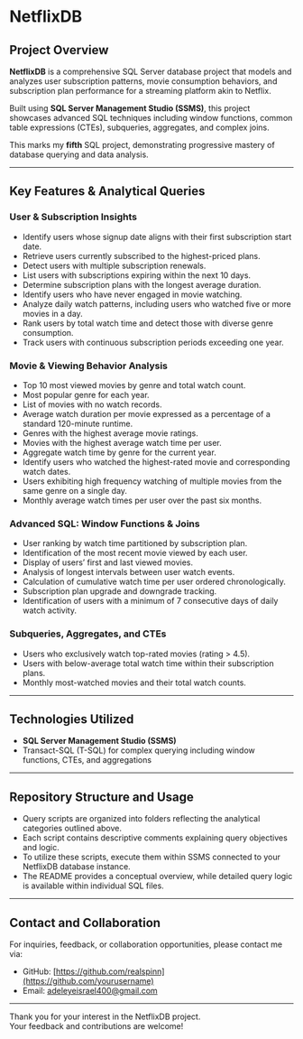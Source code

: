  # NetflixDB

## Project Overview

**NetflixDB** is a comprehensive SQL Server database project that models and analyzes user subscription patterns, movie consumption behaviors, and subscription plan performance for a streaming platform akin to Netflix. 

Built using **SQL Server Management Studio (SSMS)**, this project showcases advanced SQL techniques including window functions, common table expressions (CTEs), subqueries, aggregates, and complex joins.

This marks my **fifth** SQL project, demonstrating progressive mastery of database querying and data analysis.

---

## Key Features & Analytical Queries

### User & Subscription Insights
- Identify users whose signup date aligns with their first subscription start date.
- Retrieve users currently subscribed to the highest-priced plans.
- Detect users with multiple subscription renewals.
- List users with subscriptions expiring within the next 10 days.
- Determine subscription plans with the longest average duration.
- Identify users who have never engaged in movie watching.
- Analyze daily watch patterns, including users who watched five or more movies in a day.
- Rank users by total watch time and detect those with diverse genre consumption.
- Track users with continuous subscription periods exceeding one year.

### Movie & Viewing Behavior Analysis
- Top 10 most viewed movies by genre and total watch count.
- Most popular genre for each year.
- List of movies with no watch records.
- Average watch duration per movie expressed as a percentage of a standard 120-minute runtime.
- Genres with the highest average movie ratings.
- Movies with the highest average watch time per user.
- Aggregate watch time by genre for the current year.
- Identify users who watched the highest-rated movie and corresponding watch dates.
- Users exhibiting high frequency watching of multiple movies from the same genre on a single day.
- Monthly average watch times per user over the past six months.

### Advanced SQL: Window Functions & Joins
- User ranking by watch time partitioned by subscription plan.
- Identification of the most recent movie viewed by each user.
- Display of users’ first and last viewed movies.
- Analysis of longest intervals between user watch events.
- Calculation of cumulative watch time per user ordered chronologically.
- Subscription plan upgrade and downgrade tracking.
- Identification of users with a minimum of 7 consecutive days of daily watch activity.

### Subqueries, Aggregates, and CTEs
- Users who exclusively watch top-rated movies (rating > 4.5).
- Users with below-average total watch time within their subscription plans.
- Monthly most-watched movies and their total watch counts.

---

## Technologies Utilized

- **SQL Server Management Studio (SSMS)**
- Transact-SQL (T-SQL) for complex querying including window functions, CTEs, and aggregations

---

## Repository Structure and Usage

- Query scripts are organized into folders reflecting the analytical categories outlined above.
- Each script contains descriptive comments explaining query objectives and logic.
- To utilize these scripts, execute them within SSMS connected to your NetflixDB database instance.
- The README provides a conceptual overview, while detailed query logic is available within individual SQL files.

---

## Contact and Collaboration

For inquiries, feedback, or collaboration opportunities, please contact me via:

- GitHub: [https://github.com/realspinn](https://github.com/yourusername)
- Email: adeleyeisrael400@gmail.com

---

Thank you for your interest in the NetflixDB project.  
Your feedback and contributions are welcome!
